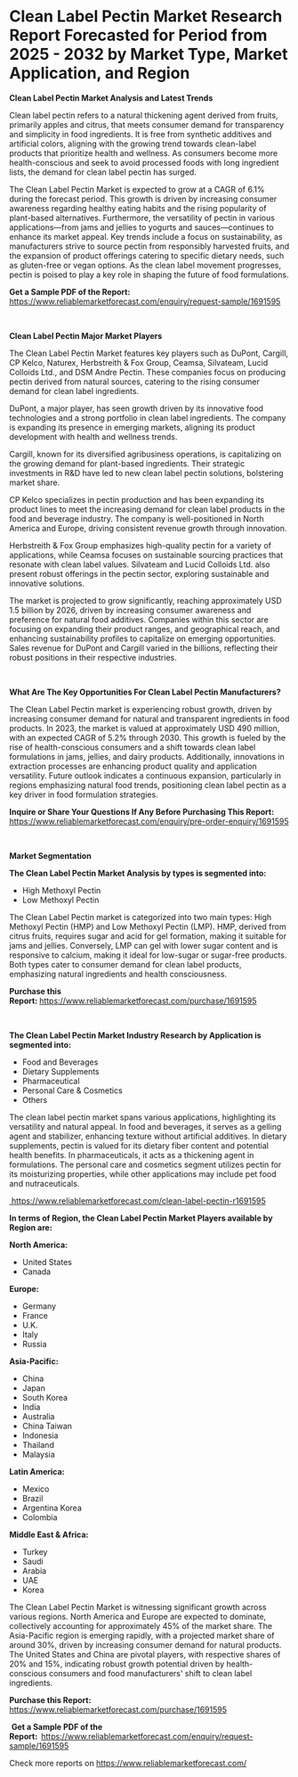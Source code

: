 <p><h1>Clean Label Pectin Market Research Report Forecasted for Period from 2025 -  2032 by Market Type, Market Application, and Region</h1></p><p><strong>Clean Label Pectin Market Analysis and Latest Trends</strong></p>
<p><p>Clean label pectin refers to a natural thickening agent derived from fruits, primarily apples and citrus, that meets consumer demand for transparency and simplicity in food ingredients. It is free from synthetic additives and artificial colors, aligning with the growing trend towards clean-label products that prioritize health and wellness. As consumers become more health-conscious and seek to avoid processed foods with long ingredient lists, the demand for clean label pectin has surged.</p><p>The Clean Label Pectin Market is expected to grow at a CAGR of 6.1% during the forecast period. This growth is driven by increasing consumer awareness regarding healthy eating habits and the rising popularity of plant-based alternatives. Furthermore, the versatility of pectin in various applications—from jams and jellies to yogurts and sauces—continues to enhance its market appeal. Key trends include a focus on sustainability, as manufacturers strive to source pectin from responsibly harvested fruits, and the expansion of product offerings catering to specific dietary needs, such as gluten-free or vegan options. As the clean label movement progresses, pectin is poised to play a key role in shaping the future of food formulations.</p></p>
<p><strong>Get a Sample PDF of the Report:&nbsp;</strong> <a href="https://www.reliablemarketforecast.com/enquiry/request-sample/1691595?utm_campaign=1097&utm_medium=2&utm_source=Github&utm_content=ia&utm_term=07012025&utm_id=clean-label-pectin">https://www.reliablemarketforecast.com/enquiry/request-sample/1691595</a></p>
<p>&nbsp;</p>
<p><strong>Clean Label Pectin Major Market Players</strong></p>
<p><p>The Clean Label Pectin Market features key players such as DuPont, Cargill, CP Kelco, Naturex, Herbstreith & Fox Group, Ceamsa, Silvateam, Lucid Colloids Ltd., and DSM Andre Pectin. These companies focus on producing pectin derived from natural sources, catering to the rising consumer demand for clean label ingredients.</p><p>DuPont, a major player, has seen growth driven by its innovative food technologies and a strong portfolio in clean label ingredients. The company is expanding its presence in emerging markets, aligning its product development with health and wellness trends.</p><p>Cargill, known for its diversified agribusiness operations, is capitalizing on the growing demand for plant-based ingredients. Their strategic investments in R&D have led to new clean label pectin solutions, bolstering market share.</p><p>CP Kelco specializes in pectin production and has been expanding its product lines to meet the increasing demand for clean label products in the food and beverage industry. The company is well-positioned in North America and Europe, driving consistent revenue growth through innovation.</p><p>Herbstreith & Fox Group emphasizes high-quality pectin for a variety of applications, while Ceamsa focuses on sustainable sourcing practices that resonate with clean label values. Silvateam and Lucid Colloids Ltd. also present robust offerings in the pectin sector, exploring sustainable and innovative solutions.</p><p>The market is projected to grow significantly, reaching approximately USD 1.5 billion by 2026, driven by increasing consumer awareness and preference for natural food additives. Companies within this sector are focusing on expanding their product ranges, and geographical reach, and enhancing sustainability profiles to capitalize on emerging opportunities. Sales revenue for DuPont and Cargill varied in the billions, reflecting their robust positions in their respective industries.</p></p>
<p>&nbsp;</p>
<p><strong>What Are The Key Opportunities For Clean Label Pectin Manufacturers?</strong></p>
<p><p>The Clean Label Pectin market is experiencing robust growth, driven by increasing consumer demand for natural and transparent ingredients in food products. In 2023, the market is valued at approximately USD 490 million, with an expected CAGR of 5.2% through 2030. This growth is fueled by the rise of health-conscious consumers and a shift towards clean label formulations in jams, jellies, and dairy products. Additionally, innovations in extraction processes are enhancing product quality and application versatility. Future outlook indicates a continuous expansion, particularly in regions emphasizing natural food trends, positioning clean label pectin as a key driver in food formulation strategies.</p></p>
<p><strong>Inquire or Share Your Questions If Any Before Purchasing This Report:</strong> <a href="https://www.reliablemarketforecast.com/enquiry/pre-order-enquiry/1691595?utm_campaign=1097&utm_medium=2&utm_source=Github&utm_content=ia&utm_term=07012025&utm_id=clean-label-pectin">https://www.reliablemarketforecast.com/enquiry/pre-order-enquiry/1691595</a></p>
<p>&nbsp;</p>
<p><strong>Market Segmentation</strong></p>
<p><strong>The Clean Label Pectin Market Analysis by types is segmented into:</strong></p>
<p><ul><li>High Methoxyl Pectin</li><li>Low Methoxyl Pectin</li></ul></p>
<p><p>The Clean Label Pectin market is categorized into two main types: High Methoxyl Pectin (HMP) and Low Methoxyl Pectin (LMP). HMP, derived from citrus fruits, requires sugar and acid for gel formation, making it suitable for jams and jellies. Conversely, LMP can gel with lower sugar content and is responsive to calcium, making it ideal for low-sugar or sugar-free products. Both types cater to consumer demand for clean label products, emphasizing natural ingredients and health consciousness.</p></p>
<p><strong>Purchase this Report:&nbsp;</strong><a href="https://www.reliablemarketforecast.com/purchase/1691595?utm_campaign=1097&utm_medium=2&utm_source=Github&utm_content=ia&utm_term=07012025&utm_id=clean-label-pectin">https://www.reliablemarketforecast.com/purchase/1691595</a></p>
<p>&nbsp;</p>
<p><strong>The Clean Label Pectin Market Industry Research by Application is segmented into:</strong></p>
<p><ul><li>Food and Beverages</li><li>Dietary Supplements</li><li>Pharmaceutical</li><li>Personal Care & Cosmetics</li><li>Others</li></ul></p>
<p><p>The clean label pectin market spans various applications, highlighting its versatility and natural appeal. In food and beverages, it serves as a gelling agent and stabilizer, enhancing texture without artificial additives. In dietary supplements, pectin is valued for its dietary fiber content and potential health benefits. In pharmaceuticals, it acts as a thickening agent in formulations. The personal care and cosmetics segment utilizes pectin for its moisturizing properties, while other applications may include pet food and nutraceuticals.</p></p>
<p><a href="https://www.reliablemarketforecast.com/clean-label-pectin-r1691595?utm_campaign=1097&utm_medium=2&utm_source=Github&utm_content=ia&utm_term=07012025&utm_id=clean-label-pectin">&nbsp;https://www.reliablemarketforecast.com/clean-label-pectin-r1691595</a></p>
<p><strong>In terms of Region, the Clean Label Pectin Market Players available by Region are:</strong></p>
<p>
    <p> <strong> North America: </strong>
        <ul>
            <li>United States</li>
            <li>Canada</li>
        </ul>
        </p> 
    <p> <strong> Europe: </strong>
        <ul>
            <li>Germany</li>
            <li>France</li>
            <li>U.K.</li>
            <li>Italy</li>
            <li>Russia</li>
        </ul>
        </p> 
    <p> <strong> Asia-Pacific: </strong>
        <ul>
            <li>China</li>
            <li>Japan</li>
            <li>South Korea</li>
            <li>India</li>
            <li>Australia</li>
            <li>China Taiwan</li>
            <li>Indonesia</li>
            <li>Thailand</li>
            <li>Malaysia</li>
        </ul>
        </p> 
    <p> <strong> Latin America: </strong>
        <ul>
            <li>Mexico</li>
            <li>Brazil</li>
            <li>Argentina Korea</li>
            <li>Colombia</li>
        </ul>
        </p> 
    <p> <strong> Middle East & Africa: </strong>
        <ul>
            <li>Turkey</li>
            <li>Saudi</li>
            <li>Arabia</li>
            <li>UAE</li>
            <li>Korea</li>
        </ul>
    </p>
    </p>
<p><p>The Clean Label Pectin Market is witnessing significant growth across various regions. North America and Europe are expected to dominate, collectively accounting for approximately 45% of the market share. The Asia-Pacific region is emerging rapidly, with a projected market share of around 30%, driven by increasing consumer demand for natural products. The United States and China are pivotal players, with respective shares of 20% and 15%, indicating robust growth potential driven by health-conscious consumers and food manufacturers' shift to clean label ingredients.</p></p>
<p><strong>Purchase this Report: </strong><a href="https://www.reliablemarketforecast.com/purchase/1691595?utm_campaign=1097&utm_medium=2&utm_source=Github&utm_content=ia&utm_term=07012025&utm_id=clean-label-pectin">https://www.reliablemarketforecast.com/purchase/1691595</a></p>
<p>&nbsp;<strong>Get a Sample PDF of the Report:&nbsp;&nbsp;</strong><a href="https://www.reliablemarketforecast.com/enquiry/request-sample/1691595?utm_campaign=1097&utm_medium=2&utm_source=Github&utm_content=ia&utm_term=07012025&utm_id=clean-label-pectin">https://www.reliablemarketforecast.com/enquiry/request-sample/1691595</a></p>
<p><strong></strong></p>
<p>Check more reports on <a href="https://www.reliablemarketforecast.com/?utm_campaign=1097&utm_medium=2&utm_source=Github&utm_content=ia&utm_term=07012025&utm_id=clean-label-pectin">https://www.reliablemarketforecast.com/</a></p>